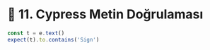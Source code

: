 # 📔 11. Cypress Metin Doğrulaması

```javascript
const t = e.text()
expect(t).to.contains('Sign')
```
